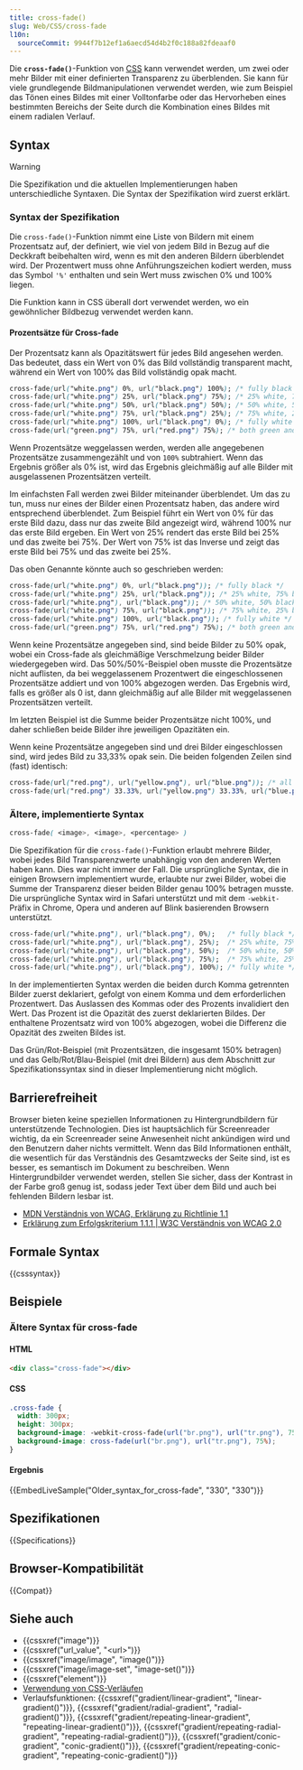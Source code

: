 ```yaml
---
title: cross-fade()
slug: Web/CSS/cross-fade
l10n:
  sourceCommit: 9944f7b12ef1a6aecd54d4b2f0c188a82fdeaaf0
---
```


Die **`cross-fade()`**-Funktion von [CSS](/de/docs/Web/CSS) kann verwendet werden, um zwei oder mehr Bilder mit einer definierten Transparenz zu überblenden.
Sie kann für viele grundlegende Bildmanipulationen verwendet werden, wie zum Beispiel das Tönen eines Bildes mit einer Volltonfarbe oder das Hervorheben eines bestimmten Bereichs der Seite durch die Kombination eines Bildes mit einem radialen Verlauf.

## Syntax

> [!WARNING]
> Die Spezifikation und die aktuellen Implementierungen haben unterschiedliche Syntaxen.
> Die Syntax der Spezifikation wird zuerst erklärt.

### Syntax der Spezifikation

Die `cross-fade()`-Funktion nimmt eine Liste von Bildern mit einem Prozentsatz auf, der definiert, wie viel von jedem Bild in Bezug auf die Deckkraft beibehalten wird, wenn es mit den anderen Bildern überblendet wird. Der Prozentwert muss ohne Anführungszeichen kodiert werden, muss das Symbol `'%'` enthalten und sein Wert muss zwischen 0% und 100% liegen.

Die Funktion kann in CSS überall dort verwendet werden, wo ein gewöhnlicher Bildbezug verwendet werden kann.

#### Prozentsätze für Cross-fade

Der Prozentsatz kann als Opazitätswert für jedes Bild angesehen werden. Das bedeutet, dass ein Wert von 0% das Bild vollständig transparent macht, während ein Wert von 100% das Bild vollständig opak macht.

```css
cross-fade(url("white.png") 0%, url("black.png") 100%); /* fully black */
cross-fade(url("white.png") 25%, url("black.png") 75%); /* 25% white, 75% black */
cross-fade(url("white.png") 50%, url("black.png") 50%); /* 50% white, 50% black */
cross-fade(url("white.png") 75%, url("black.png") 25%); /* 75% white, 25% black */
cross-fade(url("white.png") 100%, url("black.png") 0%); /* fully white */
cross-fade(url("green.png") 75%, url("red.png") 75%); /* both green and red at 75% */
```

Wenn Prozentsätze weggelassen werden, werden alle angegebenen Prozentsätze zusammengezählt und von `100%` subtrahiert.
Wenn das Ergebnis größer als 0% ist, wird das Ergebnis gleichmäßig auf alle Bilder mit ausgelassenen Prozentsätzen verteilt.

Im einfachsten Fall werden zwei Bilder miteinander überblendet. Um das zu tun, muss nur eines der Bilder einen Prozentsatz haben, das andere wird entsprechend überblendet.
Zum Beispiel führt ein Wert von 0% für das erste Bild dazu, dass nur das zweite Bild angezeigt wird, während 100% nur das erste Bild ergeben.
Ein Wert von 25% rendert das erste Bild bei 25% und das zweite bei 75%. Der Wert von 75% ist das Inverse und zeigt das erste Bild bei 75% und das zweite bei 25%.

Das oben Genannte könnte auch so geschrieben werden:

```css
cross-fade(url("white.png") 0%, url("black.png")); /* fully black */
cross-fade(url("white.png") 25%, url("black.png")); /* 25% white, 75% black */
cross-fade(url("white.png"), url("black.png")); /* 50% white, 50% black */
cross-fade(url("white.png") 75%, url("black.png")); /* 75% white, 25% black */
cross-fade(url("white.png") 100%, url("black.png")); /* fully white */
cross-fade(url("green.png") 75%, url("red.png") 75%); /* both green and red at 75% */
```

Wenn keine Prozentsätze angegeben sind, sind beide Bilder zu 50% opak, wobei ein Cross-fade als gleichmäßige Verschmelzung beider Bilder wiedergegeben wird.
Das 50%/50%-Beispiel oben musste die Prozentsätze nicht auflisten, da bei weggelassenem Prozentwert die eingeschlossenen Prozentsätze addiert und von 100% abgezogen werden.
Das Ergebnis wird, falls es größer als 0 ist, dann gleichmäßig auf alle Bilder mit weggelassenen Prozentsätzen verteilt.

Im letzten Beispiel ist die Summe beider Prozentsätze nicht 100%, und daher schließen beide Bilder ihre jeweiligen Opazitäten ein.

Wenn keine Prozentsätze angegeben sind und drei Bilder eingeschlossen sind, wird jedes Bild zu 33,33% opak sein. Die beiden folgenden Zeilen sind (fast) identisch:

```css
cross-fade(url("red.png"), url("yellow.png"), url("blue.png")); /* all three will be 33.3333% opaque */
cross-fade(url("red.png") 33.33%, url("yellow.png") 33.33%, url("blue.png") 33.33%);
```

### Ältere, implementierte Syntax

```css
cross-fade( <image>, <image>, <percentage> )
```

Die Spezifikation für die `cross-fade()`-Funktion erlaubt mehrere Bilder, wobei jedes Bild Transparenzwerte unabhängig von den anderen Werten haben kann.
Dies war nicht immer der Fall.
Die ursprüngliche Syntax, die in einigen Browsern implementiert wurde, erlaubte nur zwei Bilder, wobei die Summe der Transparenz dieser beiden Bilder genau 100% betragen musste.
Die ursprüngliche Syntax wird in Safari unterstützt und mit dem `-webkit-` Präfix in Chrome, Opera und anderen auf Blink basierenden Browsern unterstützt.

```css
cross-fade(url("white.png"), url("black.png"), 0%);   /* fully black */
cross-fade(url("white.png"), url("black.png"), 25%);  /* 25% white, 75% black */
cross-fade(url("white.png"), url("black.png"), 50%);  /* 50% white, 50% black */
cross-fade(url("white.png"), url("black.png"), 75%);  /* 75% white, 25% black */
cross-fade(url("white.png"), url("black.png"), 100%); /* fully white */
```

In der implementierten Syntax werden die beiden durch Komma getrennten Bilder zuerst deklariert, gefolgt von einem Komma und dem erforderlichen Prozentwert. Das Auslassen des Kommas oder des Prozents invalidiert den Wert.
Das Prozent ist die Opazität des zuerst deklarierten Bildes. Der enthaltene Prozentsatz wird von 100% abgezogen, wobei die Differenz die Opazität des zweiten Bildes ist.

Das Grün/Rot-Beispiel (mit Prozentsätzen, die insgesamt 150% betragen) und das Gelb/Rot/Blau-Beispiel (mit drei Bildern) aus dem Abschnitt zur Spezifikationssyntax sind in dieser Implementierung nicht möglich.

## Barrierefreiheit

Browser bieten keine speziellen Informationen zu Hintergrundbildern für unterstützende Technologien. Dies ist hauptsächlich für Screenreader wichtig, da ein Screenreader seine Anwesenheit nicht ankündigen wird und den Benutzern daher nichts vermittelt.
Wenn das Bild Informationen enthält, die wesentlich für das Verständnis des Gesamtzwecks der Seite sind, ist es besser, es semantisch im Dokument zu beschreiben.
Wenn Hintergrundbilder verwendet werden, stellen Sie sicher, dass der Kontrast in der Farbe groß genug ist, sodass jeder Text über dem Bild und auch bei fehlenden Bildern lesbar ist.

- [MDN Verständnis von WCAG, Erklärung zu Richtlinie 1.1](/de/docs/Web/Accessibility/Guides/Understanding_WCAG/Perceivable#guideline_1.1_—_providing_text_alternatives_for_non-text_content)
- [Erklärung zum Erfolgskriterium 1.1.1 | W3C Verständnis von WCAG 2.0](https://www.w3.org/TR/UNDERSTANDING-WCAG20/text-equiv-all.html)

## Formale Syntax

{{csssyntax}}

## Beispiele

### Ältere Syntax für cross-fade

#### HTML

```html
<div class="cross-fade"></div>
```

#### CSS

```css
.cross-fade {
  width: 300px;
  height: 300px;
  background-image: -webkit-cross-fade(url("br.png"), url("tr.png"), 75%);
  background-image: cross-fade(url("br.png"), url("tr.png"), 75%);
}
```

#### Ergebnis

{{EmbedLiveSample("Older_syntax_for_cross-fade", "330", "330")}}

## Spezifikationen

{{Specifications}}

## Browser-Kompatibilität

{{Compat}}

## Siehe auch

- {{cssxref("image")}}
- {{cssxref("url_value", "&lt;url&gt;")}}
- {{cssxref("image/image", "image()")}}
- {{cssxref("image/image-set", "image-set()")}}
- {{cssxref("element")}}
- [Verwendung von CSS-Verläufen](/de/docs/Web/CSS/CSS_images/Using_CSS_gradients)
- Verlaufsfunktionen: {{cssxref("gradient/linear-gradient", "linear-gradient()")}}, {{cssxref("gradient/radial-gradient", "radial-gradient()")}}, {{cssxref("gradient/repeating-linear-gradient", "repeating-linear-gradient()")}}, {{cssxref("gradient/repeating-radial-gradient", "repeating-radial-gradient()")}}, {{cssxref("gradient/conic-gradient", "conic-gradient()")}}, {{cssxref("gradient/repeating-conic-gradient", "repeating-conic-gradient()")}}
